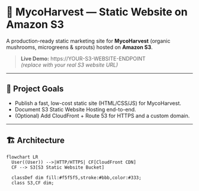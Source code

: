 # 🍄 MycoHarvest — Static Website on Amazon S3

A production-ready static marketing site for **MycoHarvest** (organic mushrooms, microgreens & sprouts) hosted on **Amazon S3**.  

<!-- Optional enhancements include **CloudFront** for HTTPS + CDN and **Route 53** for a custom domain. -->

> **Live Demo:** https://YOUR-S3-WEBSITE-ENDPOINT  
*(replace with your real S3 website URL)*

---

## 🎯 Project Goals
- Publish a fast, low-cost static site (HTML/CSS/JS) for MycoHarvest.
- Document S3 Static Website Hosting end-to-end.
- (Optional) Add CloudFront + Route 53 for HTTPS and a custom domain.

---

## 🏗️ Architecture

```mermaid
flowchart LR
  User((User)) -->|HTTP/HTTPS| CF[CloudFront CDN]
  CF --> S3[S3 Static Website Bucket]

  classDef dim fill:#f5f5f5,stroke:#bbb,color:#333;
  class S3,CF dim;


